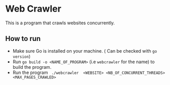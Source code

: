 # Web Crawler

This is a program that crawls websites concurrently. 

## How to run 

- Make sure Go is installed on your machine. ( Can be checked with ``` go version ```)
- Run ``` go build -o <NAME_OF_PROGRAM> ``` (i.e ``` webcrawler ```  for the name) to build the program.
- Run the program ``` ./webcrawler  <WEBSITE> <NB_OF_CONCURRENT_THREADS> <MAX_PAGES_CRAWLED>``` 